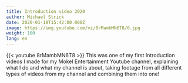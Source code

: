 ```yaml
---
title: Introduction video 2020
author: Michael Strick
date: 2020-01-18T15:42:00.000Z
image: https://img.youtube.com/vi/8rMambMN6T8/0.jpg
weight: 100
lang: en
---
```

{{< youtube 8rMambMN6T8  >}}
This was one of my first Introduction videos I made for my Mokel Entertainment Youtube channel, explaining what I do and what my channel is about, taking footage from all different types of videos from my channel and combining them into one!
